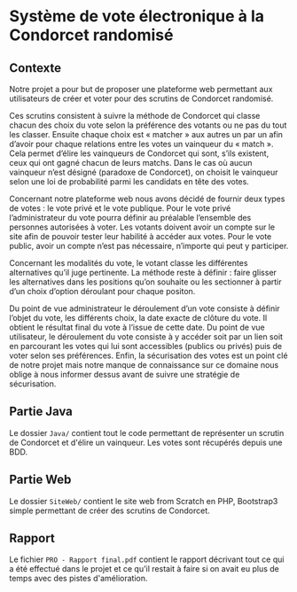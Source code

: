 # Système de vote électronique à la Condorcet randomisé

## Contexte

Notre projet a pour but de proposer une plateforme web permettant aux utilisateurs de créer et voter pour des scrutins de Condorcet randomisé.

Ces scrutins consistent à suivre la méthode de Condorcet qui classe chacun des choix du vote selon la préférence des votants ou ne pas du tout les classer. Ensuite chaque choix est « matcher » aux autres un par un afin d’avoir pour chaque relations entre les votes un vainqueur du « match ». Cela permet d’élire les vainqueurs de Condorcet qui sont, s’ils existent, ceux qui ont gagné chacun de leurs matchs. Dans le cas où aucun vainqueur n’est désigné (paradoxe de Condorcet), on choisit le vainqueur selon une loi de probabilité parmi les candidats en tête des votes.

Concernant notre plateforme web nous avons décidé de fournir deux types de votes : le vote privé et le vote publique.
Pour le vote privé l’administrateur du vote pourra définir au préalable l’ensemble des personnes autorisées à voter. Les votants doivent avoir un compte sur le site afin de pouvoir tester leur habilité à accéder aux votes.
Pour le vote public, avoir un compte n’est pas nécessaire, n’importe qui peut y participer.

Concernant les modalités du vote, le votant classe les différentes alternatives qu’il juge pertinente. La méthode reste à définir : faire glisser les alternatives dans les positions qu’on souhaite ou les sectionner à partir d’un choix d’option déroulant pour chaque positon. 

Du point de vue administrateur le déroulement d’un vote consiste à définir l’objet du vote, les différents choix, la date exacte de clôture du vote. Il obtient le résultat final du vote à l’issue de cette date.
Du point de vue utilisateur, le déroulement du vote consiste à y accéder soit par un lien soit en parcourant les votes qui lui sont accessibles (publics ou privés) puis de voter selon ses préférences.
Enfin, la sécurisation des votes est un point clé de notre projet mais notre manque de connaissance sur ce domaine nous oblige à nous informer dessus avant de suivre une stratégie de sécurisation. 

## Partie Java

Le dossier `Java/` contient tout le code permettant de représenter un scrutin de Condorcet et d'élire un vainqueur. Les votes sont récupérés depuis une BDD.

## Partie Web

Le dossier `SiteWeb/` contient le site web from Scratch en PHP, Bootstrap3 simple permettant de créer des scrutins de Condorcet.

## Rapport

Le fichier `PRO - Rapport final.pdf` contient le rapport décrivant tout ce qui a été effectué dans le projet et ce qu'il restait à faire si on avait eu plus de temps avec des pistes d'amélioration.

